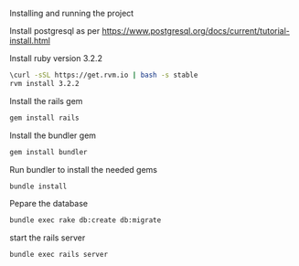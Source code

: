 Installing and running the project

Install postgresql as per https://www.postgresql.org/docs/current/tutorial-install.html

Install ruby version 3.2.2

``` bash
\curl -sSL https://get.rvm.io | bash -s stable
rvm install 3.2.2
```

Install the rails gem

``` bash
gem install rails
```

Install the bundler gem

``` bash
gem install bundler
```

Run bundler to install the needed gems
``` bash
bundle install
```

Pepare the database
``` bash
bundle exec rake db:create db:migrate
```

start the rails server
``` bash
bundle exec rails server
```